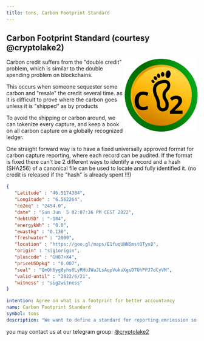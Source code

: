 ```yaml
---
title: tons, Carbon Footprint Standard
--- 
```

## Carbon Footprint Standard (courtesy @cryptolake2)

![tons](cfprint.svg)
<style>
img[alt=tons] { max-width: 20vw; float: right }
</style>

Carbon credit suffers from the "double credit" problem, which is similar to the double spending problem on blockchains.

This occurs when someone sequester some carbon and "resale" the credit several time.
as it is difficult to prove where the carbon goes unless it is "shipped" as by products

To avoid the shipping or carbon around, we can tokenize every capture, and keep a book on
all carbon capture on a globally recognized ledger.

One straight forward way is to have a fixed universally approved format for carbon capture reporting,
where each record can be audited. If the format is fixed there can't be 2 different ways to identify a record
and a hash (SHA256) of a canonical file can be used to locate and fully identified it.
(no credit is released if the "hash" is already spent !!!)

```json
{
   "Latitude" : "46.5174384",
   "Longitude" : "6.562264",
   "co2eq" : "2454.0",
   "date" : "Sun Jun  5 02:07:36 PM CEST 2022",
   "debtUSD" : "-184",
   "energykWh" : "0.0",
   "ewastkg" : "0.130",
   "freshwater" : "2000",
   "location" : "https://goo.gl/maps/E1fuqUNNSmstQTyx8",
   "origin" : "sig1origin",
   "pluscode" : "GH87+X4",
   "priceUSDpkg" : "0.007",
   "seal" : "QmQh6yg8yhs6LyRHbJWaJLsAqpVukuXgsD7UhPPJ7dCyVM",
   "valid-until" : "2022/6/21",
   "witness" : "sig2witness"
}
```





```yaml
intention: Agree on what is a footprint for better accountancy
name: Carbon Footprint Standard
symbol: tons
description: "We want to define a standard for reporting emriession so we avoid double credits"
```

you may contact us
at our telegram group: [@cryptolake2](https://t.me/cryptolake2)

